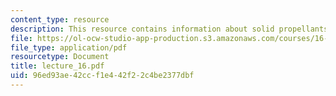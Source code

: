 ```yaml
---
content_type: resource
description: This resource contains information about solid propellants.
file: https://ol-ocw-studio-app-production.s3.amazonaws.com/courses/16-512-rocket-propulsion-fall-2005/96ed93ae42ccf1e442f22c4be2377dbf_lecture_16.pdf
file_type: application/pdf
resourcetype: Document
title: lecture_16.pdf
uid: 96ed93ae-42cc-f1e4-42f2-2c4be2377dbf
---
```

